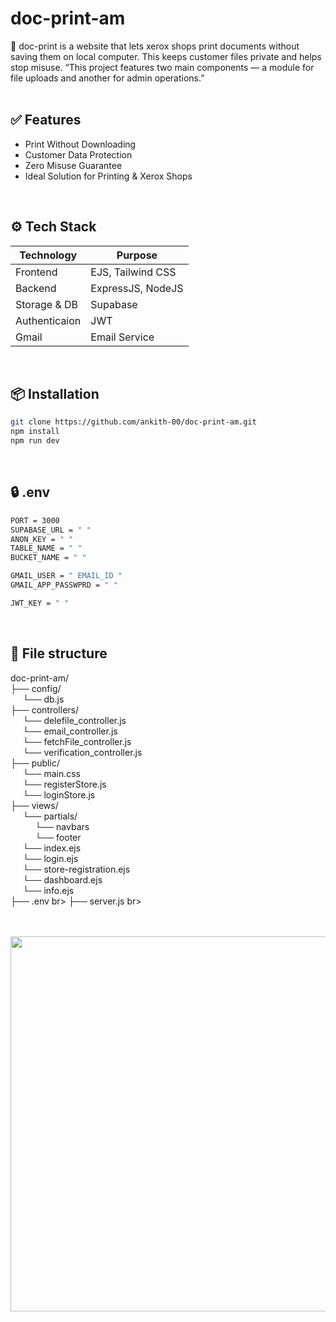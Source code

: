 # doc-print-am
📄 doc-print is a website that lets xerox shops print documents without saving them on local computer. This keeps customer files private and helps stop misuse.
“This project features two main components — a module for file uploads and another for admin operations.”
<br><br>

## ✅ Features
- Print Without Downloading
- Customer Data Protection
- Zero Misuse Guarantee
- Ideal Solution for Printing & Xerox Shops
<br>


## ⚙️ Tech Stack
| Technology      | Purpose                |
|-----------------|------------------------|
| Frontend        | EJS, Tailwind CSS      |
| Backend         | ExpressJS, NodeJS      |
| Storage & DB    | Supabase               |
| Authenticaion   | JWT                    |
| Gmail           | Email Service          |
<br>


## 📦 Installation 
```bash
git clone https://github.com/ankith-00/doc-print-am.git
npm install
npm run dev
```
<br>


## 🔒 .env
```bash
PORT = 3000
SUPABASE_URL = " "
ANON_KEY = " "
TABLE_NAME = " "
BUCKET_NAME = " "

GMAIL_USER = " EMAIL_ID "
GMAIL_APP_PASSWPRD = " "

JWT_KEY = " "
```
<br>



## 📁 File structure
doc-print-am/ <br>
├── config/   <br>
&nbsp;&nbsp;&nbsp;&nbsp;&nbsp;└── db.js <br>
├── controllers/ <br>
&nbsp;&nbsp;&nbsp;&nbsp;&nbsp;└── delefile_controller.js <br>
&nbsp;&nbsp;&nbsp;&nbsp;&nbsp;└── email_controller.js <br>
&nbsp;&nbsp;&nbsp;&nbsp;&nbsp;└── fetchFile_controller.js <br>
&nbsp;&nbsp;&nbsp;&nbsp;&nbsp;└── verification_controller.js <br>
├── public/ <br>
&nbsp;&nbsp;&nbsp;&nbsp;&nbsp;└── main.css <br>
&nbsp;&nbsp;&nbsp;&nbsp;&nbsp;└── registerStore.js <br>
&nbsp;&nbsp;&nbsp;&nbsp;&nbsp;└── loginStore.js <br>
├── views/ <br>
&nbsp;&nbsp;&nbsp;&nbsp;&nbsp;└── partials/ <br>
&nbsp;&nbsp;&nbsp;&nbsp;&nbsp;&nbsp;&nbsp;&nbsp;&nbsp;&nbsp;└── navbars <br>
&nbsp;&nbsp;&nbsp;&nbsp;&nbsp;&nbsp;&nbsp;&nbsp;&nbsp;&nbsp;└── footer <br>
&nbsp;&nbsp;&nbsp;&nbsp;&nbsp;└──  index.ejs <br>
&nbsp;&nbsp;&nbsp;&nbsp;&nbsp;└──  login.ejs <br>
&nbsp;&nbsp;&nbsp;&nbsp;&nbsp;└──  store-registration.ejs <br>
&nbsp;&nbsp;&nbsp;&nbsp;&nbsp;└──  dashboard.ejs <br>
&nbsp;&nbsp;&nbsp;&nbsp;&nbsp;└──  info.ejs <br>
├── .env br>
├── server.js br>



<br> <br>
<img src="https://i.ibb.co/4RtY5Q2V/IMG-20250712-WA0001.jpg" width="600">
<br> 
